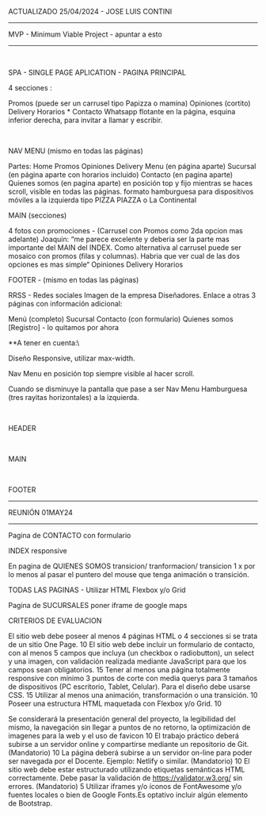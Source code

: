 ACTUALIZADO 25/04/2024 - JOSE LUIS CONTINI

- - - - - - - - - - - - 
MVP - Minimum Viable Project - apuntar a esto
- - - - - - - - - - - - 
‌

SPA - SINGLE PAGE APLICATION - PAGINA PRINCIPAL

4 secciones :

Promos
(puede ser un carrusel tipo Papizza o mamina)
Opiniones (cortito)
Delivery
Horarios
    * Contacto Whatsapp flotante en la página, esquina inferior derecha, para invitar a llamar y escribir.

‌

NAV MENU (mismo en todas las páginas)

Partes:
Home
Promos
Opiniones
Delivery
Menu (en página aparte)
Sucursal (en página aparte con horarios incluido)
Contacto (en pagina aparte)
Quienes somos‌ (en pagina aparte)
en posición top y fijo mientras se haces scroll, visible en todas las páginas.
formato hamburguesa para dispositivos móviles a la izquierda
tipo PIZZA PIAZZA o La Continental
‌

MAIN (secciones)

4 fotos con promociones - (Carrusel con Promos como 2da opcion mas adelante)
Joaquin: “me parece excelente y deberia ser la parte mas importante del MAIN del INDEX. Como alternativa al carrusel puede ser mosaico con promos (filas y columnas). Habria que ver cual de las dos opciones es mas simple“
Opiniones
Delivery
Horarios


FOOTER - (mismo en todas las páginas)

RRSS - Redes sociales
Imagen de la empresa
Diseñadores.
Enlace a otras 3 páginas con información adicional:

Menú (completo)
Sucursal
Contacto (con formulario)
Quienes somos
[Registro] - lo quitamos por ahora
‌

**A tener en cuenta:\\

Diseño Responsive, utilizar max-width.

Nav Menu en posición top siempre visible al hacer scroll.

Cuando se disminuye la pantalla que pase a ser Nav Menu Hamburguesa (tres rayitas horizontales) a la izquierda.

‌

HEADER

‌

MAIN

‌

FOOTER




* * * * * * * 
REUNIÓN 01MAY24
* * * * * * *

Pagina de CONTACTO con formulario

INDEX
responsive

En pagina de QUIENES SOMOS
transicion/ tranformacion/ transicion 
1 x por lo menos
al pasar el puntero del mouse que tenga animación o transición.

TODAS LAS PAGINAS - 
Utilizar HTML Flexbox y/o Grid

Pagina de SUCURSALES
poner iframe de google maps


CRITERIOS DE EVALUACION

El sitio web debe poseer al menos 4 páginas HTML o 4 secciones
si se trata de un sitio One Page. 10
El sitio web debe incluir un formulario de contacto, con al menos 5
campos que incluya (un checkbox o radiobutton), un select y una
imagen, con validación realizada mediante JavaScript para que los
campos sean obligatorios.
15
Tener al menos una página totalmente responsive con mínimo 3
puntos de corte con media querys para 3 tamaños de dispositivos
(PC escritorio, Tablet, Celular). Para el diseño debe usarse CSS.
15
Utilizar al menos una animación, transformación o una transición. 10
Poseer una estructura HTML maquetada con Flexbox y/o Grid. 10

Se considerará la presentación general del proyecto, la
legibilidad del mismo, la navegación sin llegar a puntos de no
retorno, la optimización de imagenes para la web y el uso de
favicon
10
El trabajo práctico deberá subirse a un servidor online y
compartirse mediante un repositorio de Git. (Mandatorio) 10
La página deberá subirse a un servidor on-line para poder
ser navegada por el Docente. Ejemplo: Netlify o similar.
(Mandatorio)
10
El sitio web debe estar estructurado utilizando etiquetas
semánticas HTML correctamente. Debe pasar la validación
de https://validator.w3.org/ sin errores. (Mandatorio)
5
Utilizar iframes y/o íconos de FontAwesome y/o fuentes
locales o bien de Google Fonts.Es optativo incluir algún
elemento de Bootstrap.

